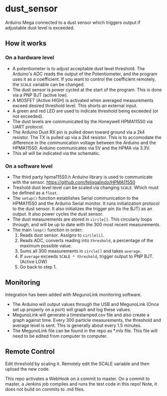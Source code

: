 # dust_sensor

Arduino Mega connected to a dust sensor which triggers output if adjustable dust level is exceeded.

## How it works

### On a hardware level

* A potentiometer is to adjust acceptable dust level threshold. The Arduino's ADC reads the output of the Potentiometer, and the program uses it as a coefficient. If you want to control the coefficient remotely, the `SCALE` variable can be changed. 
* The dust sensor is power cycled at the start of the program. This is done via a PNP BJT (active low).
* A MOSFET (Active HIGH) is activated when averaged measurements exceed desired threshold level. This shorts an external input.
* A green and red LED are used to indicate threshold being exceeded (or not exceeded).
* The dust levels are communicated by the Honeywell HPMA115S0 via UART protocol.
* The Arduino Dust RX pin is pulled down toward ground via a 2k4 resistor. The TX is pulled up via a 2k4 resistor. This is to accomodate the difference in the communication voltage between the Arduino and the HPMA115S0. Arduino communicates via 5V and the HPMA via 3.3V. 
* This all will be indicated via the schematic.

### On a software level

* The third party hpma115S0.h Arduino library is used to communicate with the sensor. https://github.com/felixgalindo/HPMA115S0
* Treshold dust level level can be scaled via changing `SCALE`. Which must be defined as a `float`. 
* The `setup()` function establishes Serial communication to the HPMA115S0 and the Arduino Serial monitor. It runs initialization protocol to the dust sensor. It also initializes the trigger pin (to the BJT) as an output. It also power cycles the dust sensor.
* The dust measurements are stored in `circle[]`. This circularly loops through, and will be up to date with the 300 most recent measurements.
* The main `loop()` function in order:
    1. Reads dust sensor. Assigns to `circle[i]`.
    2. Reads ADC, converts reading into `threshold`, a percentage of the maximum possible value.
    3. Sums all 300 measurements in `circle[]` and takes `average`.
    4. If `average` exceeds `SCALE * threshold`, trigger output to PNP BJT. (Active LOW)
    5. Go back to step 1.

## Monitoring
Integration has been added with MegunoLink monitoring software.
* The Arduino will output values through the USB and MegunoLink (Once set up properly on a port) will graph and log these values.
* MegunoLink will generate a timestamped csv file and also create a graph against time. Every 300 particle measurements, the threshold and average level is sent. This is generally about every 1.5 minutes.
* The MegunoLink file can be found in the repo as *.mlx file. This file will need to be edited from computer to computer.
	
	
## Remote Control

Edit threshold by scaling it. Remotely edit the SCALE variable and then upload the new code.

This repo activates a WebHook on a commit to master. On a commit to master, a Jenkins job compiles and runs the test code in this repo!
Note, it does not build on commits to .md files.


